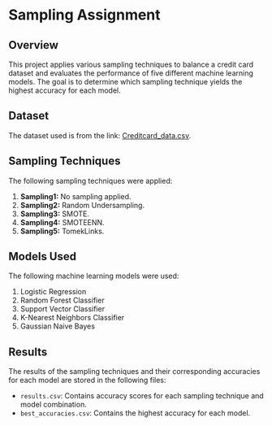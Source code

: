 # Sampling Assignment

## Overview
This project applies various sampling techniques to balance a credit card dataset and evaluates the performance of five different machine learning models. The goal is to determine which sampling technique yields the highest accuracy for each model.

## Dataset
The dataset used is from the link:
[Creditcard_data.csv](https://github.com/AnjulaMehto/Sampling_Assignment/blob/main/Creditcard_data.csv).

## Sampling Techniques
The following sampling techniques were applied:
1. **Sampling1:** No sampling applied.
2. **Sampling2:** Random Undersampling.
3. **Sampling3:** SMOTE.
4. **Sampling4:** SMOTEENN.
5. **Sampling5:** TomekLinks.

## Models Used
The following machine learning models were used:
1. Logistic Regression
2. Random Forest Classifier
3. Support Vector Classifier
4. K-Nearest Neighbors Classifier
5. Gaussian Naive Bayes

## Results
The results of the sampling techniques and their corresponding accuracies for each model are stored in the following files:
- `results.csv`: Contains accuracy scores for each sampling technique and model combination.
- `best_accuracies.csv`: Contains the highest accuracy for each model.



